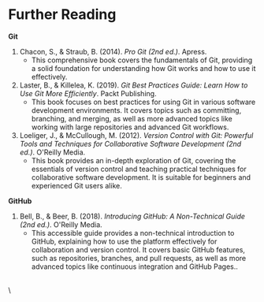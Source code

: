 # Further Reading

**Git**

1. Chacon, S., & Straub, B. (2014). _Pro Git (2nd ed.)_. Apress.
   * This comprehensive book covers the fundamentals of Git, providing a solid foundation for understanding how Git works and how to use it effectively.&#x20;
2. Laster, B., & Killelea, K. (2019). _Git Best Practices Guide: Learn How to Use Git More Efficiently_. Packt Publishing.
   * This book focuses on best practices for using Git in various software development environments. It covers topics such as committing, branching, and merging, as well as more advanced topics like working with large repositories and advanced Git workflows.
3. Loeliger, J., & McCullough, M. (2012). _Version Control with Git: Powerful Tools and Techniques for Collaborative Software Development (2nd ed.)_. O'Reilly Media.
   * This book provides an in-depth exploration of Git, covering the essentials of version control and teaching practical techniques for collaborative software development. It is suitable for beginners and experienced Git users alike.

**GitHub**

1. Bell, B., & Beer, B. (2018). _Introducing GitHub: A Non-Technical Guide (2nd ed.)_. O'Reilly Media.
   * This accessible guide provides a non-technical introduction to GitHub, explaining how to use the platform effectively for collaboration and version control. It covers basic GitHub features, such as repositories, branches, and pull requests, as well as more advanced topics like continuous integration and GitHub Pages..

\
\
